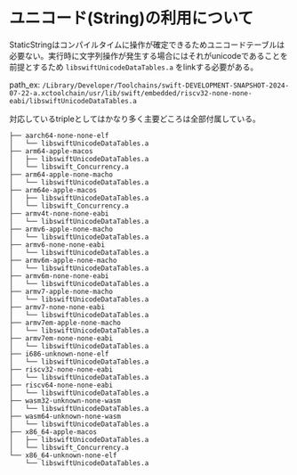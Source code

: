 # ユニコード(String)の利用について

StaticStringはコンパイルタイムに操作が確定できるためユニコードテーブルは必要ない。実行時に文字列操作が発生する場合にはそれがunicodeであることを前提とするため `libswiftUnicodeDataTables.a` をlinkする必要がある。

path_ex: `/Library/Developer/Toolchains/swift-DEVELOPMENT-SNAPSHOT-2024-07-22-a.xctoolchain/usr/lib/swift/embedded/riscv32-none-none-eabi/libswiftUnicodeDataTables.a`

対応しているtripleとしてはかなり多く主要どころは全部付属している。

```
├── aarch64-none-none-elf
│   └── libswiftUnicodeDataTables.a
├── arm64-apple-macos
│   ├── libswiftUnicodeDataTables.a
│   └── libswift_Concurrency.a
├── arm64-apple-none-macho
│   └── libswiftUnicodeDataTables.a
├── arm64e-apple-macos
│   ├── libswiftUnicodeDataTables.a
│   └── libswift_Concurrency.a
├── armv4t-none-none-eabi
│   └── libswiftUnicodeDataTables.a
├── armv6-apple-none-macho
│   └── libswiftUnicodeDataTables.a
├── armv6-none-none-eabi
│   └── libswiftUnicodeDataTables.a
├── armv6m-apple-none-macho
│   └── libswiftUnicodeDataTables.a
├── armv6m-none-none-eabi
│   └── libswiftUnicodeDataTables.a
├── armv7-apple-none-macho
│   └── libswiftUnicodeDataTables.a
├── armv7-none-none-eabi
│   └── libswiftUnicodeDataTables.a
├── armv7em-apple-none-macho
│   └── libswiftUnicodeDataTables.a
├── armv7em-none-none-eabi
│   └── libswiftUnicodeDataTables.a
├── i686-unknown-none-elf
│   └── libswiftUnicodeDataTables.a
├── riscv32-none-none-eabi
│   └── libswiftUnicodeDataTables.a
├── riscv64-none-none-eabi
│   └── libswiftUnicodeDataTables.a
├── wasm32-unknown-none-wasm
│   └── libswiftUnicodeDataTables.a
├── wasm64-unknown-none-wasm
│   └── libswiftUnicodeDataTables.a
├── x86_64-apple-macos
│   ├── libswiftUnicodeDataTables.a
│   └── libswift_Concurrency.a
└── x86_64-unknown-none-elf
    └── libswiftUnicodeDataTables.a
```
